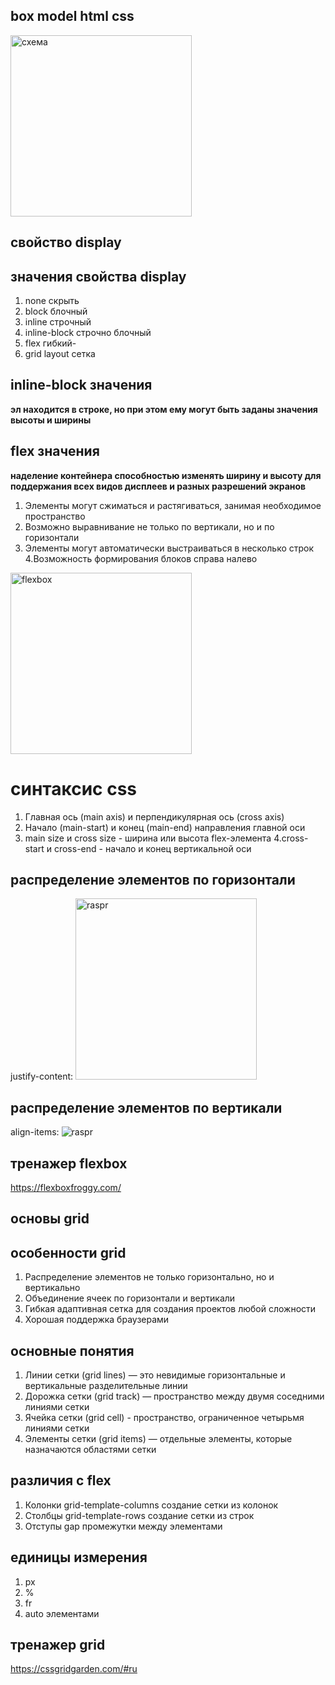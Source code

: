 ##  box model html css
 <img src="https://media.gcflearnfree.org/content/5ef2084faaf0ac46dc9c10be_06_23_2020/box_model.png" height="290" alt="схема"/>

 ## свойство display
 
## значения свойства display

1. none скрыть 
2. block  блочный
3. inline  строчный
4. inline-block  строчно блочный
5. flex  гибкий-
6. grid layout  сетка

##  inline-block значения
__эл находится в строке, но при этом ему могут быть заданы значения высоты и ширины__

##  flex значения
__наделение контейнера способностью изменять ширину и высоту для поддержания всех видов дисплеев и разных разрешений экранов__
1. Элементы могут сжиматься и растягиваться, занимая необходимое пространство
2. Возможно выравнивание не только по вертикали, но и по горизонтали
3. Элементы могут автоматически выстраиваться в несколько строк
4.Возможность формирования блоков справа налево
<img src="https://encrypted-tbn0.gstatic.com/images?q=tbn:ANd9GcR4pGAAoVbB_iUf3UY2O-AbxsvwrFT8rb5y8w&s" height="290" alt="flexbox"/>

# синтаксис css 
1. Главная ось (main axis) и перпендикулярная ось (cross axis)
2. Начало (main-start) и конец (main-end) направления главной оси
3. main size и cross size - ширина или высота flex-элемента
4.cross-start и cross-end - начало и конец вертикальной оси
## распределение элементов по горизонтали
justify-content:
<img src="https://encrypted-tbn0.gstatic.com/images?q=tbn:ANd9GcQpu4qh-eQQdR_CZdk9-257d4gOtfG_8it37w&s" height="290" alt="raspr"/>
## распределение элементов по вертикали
align-items:
<img src="https://html5book.ru/wp-content/uploads/2015/06/align-items.png" alt="raspr"/>

## тренажер flexbox
https://flexboxfroggy.com/

## основы grid
## особенности grid
1. Распределение элементов не только горизонтально, но и вертикально
2. Объединение ячеек по горизонтали и вертикали
3. Гибкая адаптивная сетка для создания проектов любой сложности
4. Хорошая поддержка браузерами
   
## основные понятия
1. Линии сетки (grid lines) — это невидимые горизонтальные
и вертикальные разделительные линии
2. Дорожка сетки (grid track) — пространство между двумя соседними линиями сетки
3. Ячейка сетки (grid cell) - пространство, ограниченное четырьмя
линиями сетки
4. Элементы сетки (grid items) — отдельные элементы, которые назначаются областями сетки

## различия с flex
1. Колонки
grid-template-columns
создание сетки
из колонок
2. Столбцы
grid-template-rows
создание сетки
из строк
3. Отступы
gap
промежутки между элементами
## единицы измерения
1. px
2. %
3. fr
4. auto
элементами

## тренажер grid
https://cssgridgarden.com/#ru

